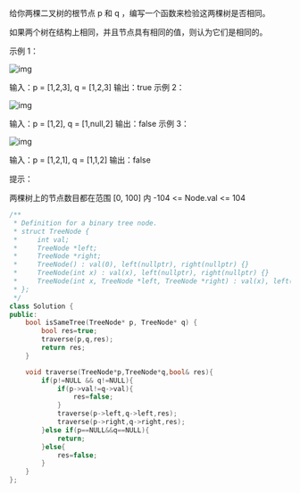 给你两棵二叉树的根节点 p 和 q ，编写一个函数来检验这两棵树是否相同。

如果两个树在结构上相同，并且节点具有相同的值，则认为它们是相同的。

 

示例 1：

![img](https://assets.leetcode.com/uploads/2020/12/20/ex1.jpg)

输入：p = [1,2,3], q = [1,2,3]
输出：true
示例 2：

![img](https://assets.leetcode.com/uploads/2020/12/20/ex2.jpg)

输入：p = [1,2], q = [1,null,2]
输出：false
示例 3：

![img](https://assets.leetcode.com/uploads/2020/12/20/ex3.jpg)

输入：p = [1,2,1], q = [1,1,2]
输出：false


提示：

两棵树上的节点数目都在范围 [0, 100] 内
-104 <= Node.val <= 104

```cpp
/**
 * Definition for a binary tree node.
 * struct TreeNode {
 *     int val;
 *     TreeNode *left;
 *     TreeNode *right;
 *     TreeNode() : val(0), left(nullptr), right(nullptr) {}
 *     TreeNode(int x) : val(x), left(nullptr), right(nullptr) {}
 *     TreeNode(int x, TreeNode *left, TreeNode *right) : val(x), left(left), right(right) {}
 * };
 */
class Solution {
public:
    bool isSameTree(TreeNode* p, TreeNode* q) {
        bool res=true;
        traverse(p,q,res);
        return res;
    }

    void traverse(TreeNode*p,TreeNode*q,bool& res){
        if(p!=NULL && q!=NULL){
            if(p->val!=q->val){
                res=false;
            }
            traverse(p->left,q->left,res);
            traverse(p->right,q->right,res);
        }else if(p==NULL&&q==NULL){
            return;
        }else{
            res=false;
        }
    }
};
```

